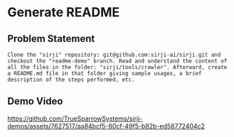 # Generate README

## Problem Statement

```
Clone the "sirji" repository: git@github.com:sirji-ai/sirji.git and checkout the "readme-demo" branch. Read and understand the content of all the files in the folder: "sirji/tools/crawler". Afterward, create a README.md file in that folder giving sample usages, a brief description of the steps performed, etc.
```

## Demo Video
https://github.com/TrueSparrowSystems/sirji-demos/assets/7627517/aa84bcf5-80cf-49f5-b82b-ed58772404c2


